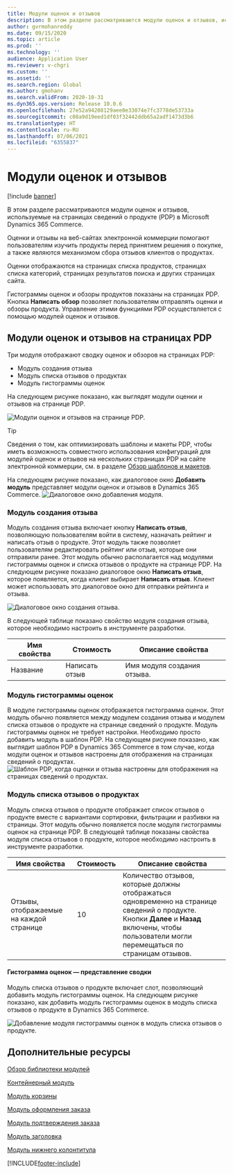 ```yaml
---
title: Модули оценок и отзывов
description: В этом разделе рассматриваются модули оценок и отзывов, используемые на страницах сведений о продукте в Microsoft Dynamics 365 Commerce.
author: gvrmohanreddy
ms.date: 09/15/2020
ms.topic: article
ms.prod: ''
ms.technology: ''
audience: Application User
ms.reviewer: v-chgri
ms.custom: ''
ms.assetid: ''
ms.search.region: Global
ms.author: gmohanv
ms.search.validFrom: 2020-10-31
ms.dyn365.ops.version: Release 10.0.6
ms.openlocfilehash: 27e52a94208129aee0e33074e7fc3778de53733a
ms.sourcegitcommit: c08a9d19eed1df03f32442ddb65a2adf1473d3b6
ms.translationtype: HT
ms.contentlocale: ru-RU
ms.lasthandoff: 07/06/2021
ms.locfileid: "6355837"
---
```

# <a name="ratings-and-reviews-modules"></a>Модули оценок и отзывов

[!include [banner](includes/banner.md)]

В этом разделе рассматриваются модули оценок и отзывов, используемые на страницах сведений о продукте (PDP) в Microsoft Dynamics 365 Commerce.

Оценки и отзывы на веб-сайтах электронной коммерции помогают пользователям изучить продукты перед принятием решения о покупке, а также являются механизмом сбора отзывов клиентов о продуктах. 

Оценки отображаются на страницах списка продуктов, страницах списка категорий, страницах результатов поиска и других страницах сайта. 

Гистограммы оценок и обзоры продуктов показаны на страницах PDP. Кнопка **Написать обзор** позволяет пользователям отправлять оценки и обзоры продукта. Управление этими функциями PDP осуществляется с помощью модулей оценок и отзывов.

## <a name="ratings-and-reviews-modules-on-pdps"></a>Модули оценок и отзывов на страницах PDP 

Три модуля отображают сводку оценок и обзоров на страницах PDP:
- Модуль создания отзыва
- Модуль списка отзывов о продуктах
- Модуль гистограммы оценок
 
На следующем рисунке показано, как выглядят модули оценки и отзывов на странице PDP.

![Модули оценок и отзывов на странице PDP.](media/rnr-eCommerce-pdp-reviews-modules_design.png)

> [!TIP] 
> Сведения о том, как оптимизировать шаблоны и макеты PDP, чтобы иметь возможность совместного использования конфигураций для модулей оценок и отзывов на нескольких страницах PDP на сайте электронной коммерции, см. в разделе [Обзор шаблонов и макетов](templates-layouts-overview.md).

На следующем рисунке показано, как диалоговое окно **Добавить модуль** представляет модули оценок и отзывов в Dynamics 365 Commerce.
![Диалоговое окно добавления модуля.](media/rnr-eCommerce-pdp-adding-rnr-modules.png)

### <a name="write-review-module"></a>Модуль создания отзыва

Модуль создания отзыва включает кнопку **Написать отзыв**, позволяющую пользователям войти в систему, назначать рейтинг и написать отзыв о продукте. Этот модуль также позволяет пользователям редактировать рейтинг или отзыв, которые они отправили ранее. Этот модуль обычно располагается над модулями гистограммы оценок и списка отзывов о продукте на странице PDP.
На следующем рисунке показано диалоговое окно **Написать отзыв**, которое появляется, когда клиент выбирает **Написать отзыв**. Клиент может использовать это диалоговое окно для отправки рейтинга и отзыва.

![Диалоговое окно создания отзыва.](media/rnr-eCommerce-write-review-module.png)

В следующей таблице показано свойство модуля создания отзыва, которое необходимо настроить в инструменте разработки.

| Имя свойства | Стоимость        | Описание свойства                 |
|---------------|--------------|--------------------------------------|
| Название          | Написать отзыв | Имя модуля создания отзыва. |

### <a name="ratings-histogram-module"></a>Модуль гистограммы оценок

В модуле гистограммы оценок отображается гистограмма оценок. Этот модуль обычно появляется между модулем создания отзыва и модулем списка отзывов о продукте на странице сведений о продукте.
Модуль гистограммы оценок не требует настройки. Необходимо просто добавить модуль в шаблон PDP. На следующем рисунке показано, как выглядит шаблон PDP в Dynamics 365 Commerce в том случае, когда модули оценок и отзывов настроены для отображения на страницах сведений о продуктах.
![Шаблон PDP, когда оценки и отзыва настроены для отображения на страницах сведений о продуктах.](media/rnr-eCommerce-pdp-reviews-modules.png)

### <a name="product-reviews-list-module"></a>Модуль списка отзывов о продуктах

Модуль списка отзывов о продукте отображает список отзывов о продукте вместе с вариантами сортировки, фильтрации и разбивки на страницы. Этот модуль обычно появляется после модуля гистограммы оценок на странице PDP.
В следующей таблице показаны свойства модуля списка отзывов о продукте, которое необходимо настроить в инструменте разработки.

| Имя свойства              | Стоимость | Описание свойства |
|----------------------------|-------| ---------------------|
| Отзывы, отображаемые на каждой странице | 10    | Количество отзывов, которые должны отображаться одновременно на странице сведений о продукте. Кнопки **Далее** и **Назад** включены, чтобы пользователи могли перемещаться по страницам отзывов. |

#### <a name="ratings-histogram--summary-view"></a>Гистограмма оценок — представление сводки

Модуль списка отзывов о продукте включает слот, позволяющий добавить модуль гистограммы оценок. На следующем рисунке показано, как добавить модуль гистограммы оценок в модуль списка отзывов о продукте в Dynamics 365 Commerce.

![Добавление модуля гистограммы оценок в модуль списка отзывов о продукте.](media/rnr-eCommerce-pdp-rating-histogram-summary.png)

## <a name="additional-resources"></a>Дополнительные ресурсы

[Обзор библиотеки модулей](starter-kit-overview.md)

[Контейнерный модуль](add-container-module.md)

[Модуль корзины](add-cart-module.md)

[Модуль оформления заказа](add-checkout-module.md)

[Модуль подтверждения заказа](order-confirmation-module.md)

[Модуль заголовка](author-header-module.md)

[Модуль нижнего колонтитула](author-footer-module.md)


[!INCLUDE[footer-include](../includes/footer-banner.md)]